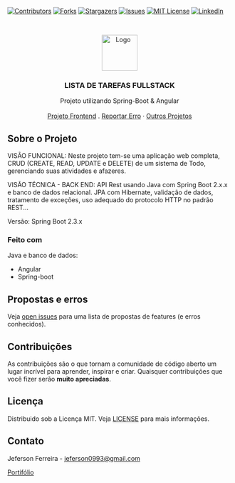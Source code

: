 
[![Contributors][contributors-shield]][contributors-url]
[![Forks][forks-shield]][forks-url]
[![Stargazers][stars-shield]][stars-url]
[![Issues][issues-shield]][issues-url]
[![MIT License][license-shield]][license-url]
[![LinkedIn][linkedin-shield]][linkedin-url]


<br />
<p align="center">
  <a href="https://github.com/jeferson0993/todo-fullstack-backend">
    <img src="https://user-images.githubusercontent.com/29678099/102724065-83263880-42eb-11eb-8625-37935126a86e.png" alt="Logo" width="80" height="80">
  </a>

  <h3 align="center">LISTA DE TAREFAS FULLSTACK</h3>

  <p align="center">
Projeto utilizando Spring-Boot & Angular
    <br />
    <br />
    <a href="https://github.com/jeferson0993/todo-fullstack-frontend/">Projeto Frontend</a>
    .
    <a href="https://github.com/jeferson0993/todo-fullstack-backend/issues">Reportar Erro</a>
    ·
    <a href="http://jeferson0993.github.io/">Outros Projetos</a>
  </p>
</p>

<!-- frontend -->
### 

<!-- ABOUT THE PROJECT -->
## Sobre o Projeto
VISÃO FUNCIONAL:
Neste projeto tem-se uma aplicação web completa, CRUD (CREATE, READ, UPDATE e DELETE) de um sistema de Todo, gerenciando suas atividades e afazeres.

VISÃO TÉCNICA - BACK END:
API Rest usando Java com Spring Boot 2.x.x e banco de dados relacional. JPA com Hibernate, validação de dados, tratamento de exceções, uso adequado do protocolo HTTP no padrão REST...

Versão: Spring Boot 2.3.x

### Feito com
Java e banco de dados:
* Angular
* Spring-boot

<!-- ROADMAP -->
## Propostas e erros

Veja [open issues](https://github.com/jeferson0993/todo-fullstack-backend/issues) para uma lista de propostas de features (e erros conhecidos).


<!-- CONTRIBUTING -->
## Contribuições

As contribuições são o que tornam a comunidade de código aberto um lugar incrível para aprender, inspirar e criar. Quaisquer contribuições que você fizer serão **muito apreciadas**.

<!-- LICENSE -->
## Licença

Distribuido sob a Licença MIT. Veja [LICENSE](https://github.com/jeferson0993/todo-fullstack-backend/blob/main/LICENSE) para mais informações.

<!-- CONTACT -->
## Contato

Jeferson Ferreira - jeferson0993@gmail.com

[Portifólio](http://jeferson0993.github.io/)



<!-- MARKDOWN LINKS & IMAGES -->
<!-- https://www.markdownguide.org/basic-syntax/#reference-style-links -->
[contributors-shield]: https://img.shields.io/github/contributors/jeferson0993/todo-fullstack-backend.svg?style=flat-square
[contributors-url]: https://github.com/jeferson0993/todo-fullstack-backend/graphs/contributors
[forks-shield]: https://img.shields.io/github/forks/jeferson0993/todo-fullstack-backend.svg?style=flat-square
[forks-url]: https://github.com/jeferson0993/todo-fullstack-backend/network/members
[stars-shield]: https://img.shields.io/github/stars/jeferson0993/todo-fullstack-backend.svg?style=flat-square
[stars-url]: https://github.com/jeferson0993/todo-fullstack-backend/stargazers
[issues-shield]: https://img.shields.io/github/issues/jeferson0993/todo-fullstack-backend.svg?style=flat-square
[issues-url]: https://github.com/jeferson0993/todo-fullstack-backend/issues
[license-shield]: https://img.shields.io/github/license/jeferson0993/todo-fullstack-backend.svg?style=flat-square
[license-url]: https://github.com/jeferson0993/todo-fullstack-backend/blob/main/LICENSE
[linkedin-shield]: https://img.shields.io/badge/-LinkedIn-black.svg?style=flat-square&logo=linkedin&colorB=555
[linkedin-url]: https://www.linkedin.com/in/jeferson-ferreira-4a036b143/
[home-screenshot]: https://user-images.githubusercontent.com/29678099/71330655-f47eb000-250c-11ea-8f5c-3069b4c708f7.png
[add-screenshot]: https://user-images.githubusercontent.com/29678099/71330627-db75ff00-250c-11ea-8fe5-a2c1a02c1550.png
